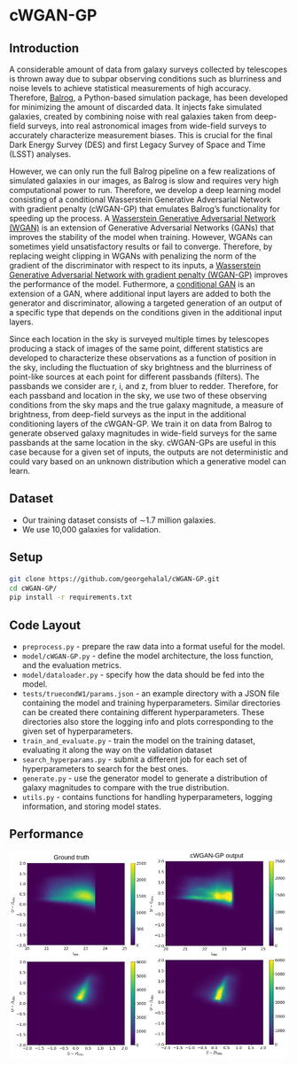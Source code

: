 # cWGAN-GP
## Introduction
A considerable amount of data from galaxy surveys collected by telescopes is thrown away due to subpar observing conditions such as blurriness and noise levels to achieve statistical measurements of high accuracy. Therefore, [Balrog](https://academic.oup.com/mnras/article/457/1/786/988891), a Python-based simulation package, has been developed for minimizing the amount of discarded data. It injects fake simulated galaxies, created by combining noise with real galaxies taken from deep-field surveys, into real astronomical images from wide-field surveys to accurately characterize measurement biases. This is crucial for the final Dark Energy Survey (DES) and first Legacy Survey of Space and Time (LSST) analyses.

However, we can only run the full Balrog pipeline on a few realizations of simulated galaxies in our images, as Balrog is slow and requires very high computational power to run. Therefore, we develop a deep learning model consisting of a conditional Wasserstein Generative Adversarial Network with gradient penalty (cWGAN-GP) that emulates Balrog’s functionality for speeding up the process. A [Wasserstein Generative Adversarial Network (WGAN)](https://ui.adsabs.harvard.edu/abs/2017arXiv170107875A/abstract) is an extension of Generative Adversarial Networks (GANs) that improves the stability of the model when training. However, WGANs can sometimes yield unsatisfactory results or fail to converge. Therefore, by replacing weight clipping in WGANs with penalizing the norm of the gradient of the discriminator with respect to its inputs, a [Wasserstein Generative Adversarial Network with gradient penalty (WGAN-GP)](https://papers.nips.cc/paper/2017/hash/892c3b1c6dccd52936e27cbd0ff683d6-Abstract.html) improves the performance of the model. Futhermore, a [conditional GAN](https://arxiv.org/abs/1411.1784) is an extension of a GAN, where additional input layers are added to both the generator and discriminator, allowing a targeted generation of an output of a specific type that depends on the conditions given in the additional input layers.

Since each location in the sky is surveyed multiple times by telescopes producing a stack of images of the same point, different statistics are developed to characterize these observations as a function of position in the sky, including the fluctuation of sky brightness and the blurriness of point-like sources at each point for different passbands (filters). The passbands we consider are r, i, and z, from bluer to redder. Therefore, for each passband and location in the sky, we use two of these observing conditions from the sky maps and the true galaxy magnitude, a measure of brightness, from deep-field surveys as the input in the additional conditioning layers of the cWGAN-GP. We train it on data from Balrog to generate observed galaxy magnitudes in wide-field surveys for the same passbands at the same location in the sky. cWGAN-GPs are useful in this case because for a given set of inputs, the outputs are not deterministic and could vary based on an unknown distribution which a generative model can learn.

## Dataset
* Our training dataset consists of ∼1.7 million galaxies.
* We use 10,000 galaxies for validation.

## Setup
```bash
git clone https://github.com/georgehalal/cWGAN-GP.git
cd cWGAN-GP/
pip install -r requirements.txt
```

## Code Layout
* `preprocess.py` - prepare the raw data into a format useful for the model.
* `model/cWGAN-GP.py` - define the model architecture, the loss function, and the evaluation metrics.
* `model/dataloader.py` - specify how the data should be fed into the model.
* `tests/truecondW1/params.json` - an example directory with a JSON file containing the model and training hyperparameters. Similar directories can be created there containing different hyperparameters. These directories also store the logging info and plots corresponding to the given set of hyperparameters.
* `train_and_evaluate.py` - train the model on the training dataset, evaluating it along the way on the validation dataset
* `search_hyperparams.py` - submit a different job for each set of hyperparameters to search for the best ones.
* `generate.py` - use the generator model to generate a distribution of galaxy magnitudes to compare with the true distribution.
* `utils.py` - contains functions for handling hyperparameters, logging information, and storing model states.

## Performance
![perf](https://github.com/georgehalal/cWGAN-GP/blob/master/img/cWGAN-GP_performance.png)
